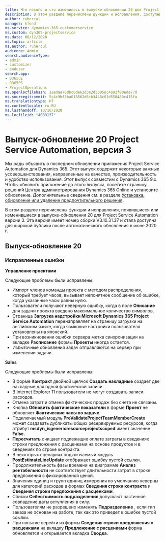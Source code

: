 ```yaml
---
title: Что нового и что изменилось в выпуске-обновлении 20 для Project Service Automation версии 3
description: В этом разделе перечислены функции и исправления, доступные в выпуске-обновлении 20 для Project Service Automation версии 3.
author: ruhercul
manager: kfend
ms.service: dynamics-365-customerservice
ms.custom: dyn365-projectservice
ms.date: 06/12/2020
ms.topic: article
ms.author: ruhercul
audience: Admin
search.audienceType:
- admin
- customizer
- enduser
search.app:
- D365CE
- D365PS
- ProjectOperations
ms.openlocfilehash: 12edae76dbc6de63d3e2d36058c4092f80ede77d
ms.sourcegitcommit: 5c4c9bf3ba018562d6cb3443c01d550489c415fa
ms.translationtype: HT
ms.contentlocale: ru-RU
ms.lasthandoff: 10/16/2020
ms.locfileid: "4083137"
---
```

# <a name="project-service-automation-update-release-20-v3"></a>Выпуск-обновление 20 Project Service Automation, версия 3

Мы рады объявить о последнем обновлении приложения Project Service Automation для Dynamics 365. Этот выпуск содержит некоторые важные усовершенствования, направленные на качество, производительность и удобство использования. Этот выпуск совместим с Dynamics 365 9.x. Чтобы обновить приложение до этого выпуска, посетите страницу решений Центра администрирования Dynamics 365 Online и установите обновление. Дополнительные сведения см. в разделе [Установка, обновление или удаление предпочтительного решения](https://docs.microsoft.com/power-platform/admin/install-remove-preferred-solution).

В этом разделе перечислены функции и исправления, появившиеся или изменившиеся в выпуске-обновлении 20 для Project Service Automation версии 3. Эта версия имеет номер сборки V3.10.31.37 и стала доступна для широкой публики после автоматического обновления в июне 2020 г.

## <a name="update-release-20"></a>Выпуск-обновление 20

### <a name="bug-fixes"></a>Исправленные ошибки

**Управление проектами**

Следующие проблемы были исправлены:

- Импорт членов команды проекта с методом распределения, который требует часов, вызывает непонятное сообщение об ошибке, когда указанные часы равны нулю.
- Пользователи получают неверную ошибку, когда в поле **Описание** для задачи проекта введено максимальное количество символов.
- Страница **Загрузка надстройки Microsoft Dynamics 365 Project Service Automation** перенаправляет на страницу загрузки на английском языке, когда языковые настройки пользователя установлены на японский.
- При возникновении ошибки сервера метка синхронизации на вкладке **Расписание** формы **Проекты** иногда остается.
- Избыточные обновления задач отправляются на сервер при изменении задачи.

**Sales**

Следующие проблемы были исправлены:

- В форме **Контракт** двойной щелчок **Создать накладные** создает две накладные для одной фактической записи.
- В Internet Explorer 11 пользователи не могут создавать записи расходов.
- Отмена затрат и отмена фактических продаж без счета не связаны.
- Кнопка **Обновить фактические показатели** в форме **Проект** не обновляет **Фактические часы по задаче**.
- Подключаемый модуль **PreValidateProjectTeamMemberCreate** может создавать дубликаты общих резервируемых ресурсов, когда атрибут **msdyn_isgenericresourceprojectscoped** имеет значение **False**.
- **Пересчитать** очищает подлежащие оплате затраты в сведениях строки предложения с расценками на основе продуктов и в сведениях по строке контракта.
- В некоторых сценариях подключаемый модуль **PostEstimateLineUpdate** отображает ошибку пустой ссылки.
- Продолжительность фазы времени на диаграмме **Анализ рентабельности** не соответствует длительности затрат в строке предложения с фиксированной ценой.
- Значения единиц и групп единиц измерения по умолчанию неверны для категорий расходов в формах **Сведения строки контракта** и **Сведения строки предложения с расценками**.
- Списки **Себестоимость подразделения** допускают частичное совпадение даты вступления в силу.
- Пользователям не разрешено изменять **Подразделение** , если тип заказа не основан на работе, так как это приведет к ошибке пустой ссылки.
- При попытке перейти из формы **Сведения строки предложения с расценками** на вкладку **Предложение с расценками** форма обновляется и открывается вкладка **Сводка**.
